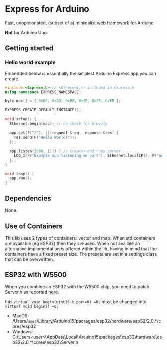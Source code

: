 # Express for Arduino
Fast, unopinionated, (subset of a) minimalist web framework for Arduino

**Not** for Arduino Uno

## Getting started

### Hello world example

Embedded below is essentially the simplest Arduino Express app you can create. 

```cpp
#include <Express.h> // <Ethernet.h> included in Express.h
using namespace EXPRESS_NAMESPACE;

byte mac[] = { 0xDE, 0xAD, 0xBE, 0xEF, 0xFE, 0xED };

EXPRESS_CREATE_DEFAULT_INSTANCE();

void setup() {
  Ethernet.begin(mac); // no check for brevity

  app.get(F("/"), [](request &req, response &res) {
    res.send(F("Hello World!"));
  });

  app.listen(3000, []() { // creates and runs server
    LOG_I(F("Example app listening on port"), Ethernet.localIP(), F("on port"), app.port);
  });
}

void loop() {
  app.run();
}
```

## Dependencies
None.

## Use of Containers
This lib uses 2 types of containers: vector and map. When std containers are available (eg ESP32) then they are used. When not availale an alternative implementation is offered within the lib, having in mind that the containers have a fixed preset size. The presets are set in a settings class that can be overwritten. 

## ESP32 with W5500 
When you combine an ESP32 with the W5500 chip, you need to patch Server.h as reported [here](https://github.com/PaulStoffregen/Ethernet/issues/42).

this `virtual void begin(uint16_t port=0) =0;` must be changed into `virtual void begin() =0;` 

- MacOS:   /Users/`user`/Library/Arduino15/packages/esp32/hardware/esp32/2.0.*/cores/esp32
- Windows: C:\Users\<user>\AppData\Local\Arduino15\packages\esp32\hardware\esp32\2.0.*\cores\esp32\Server.h
              
